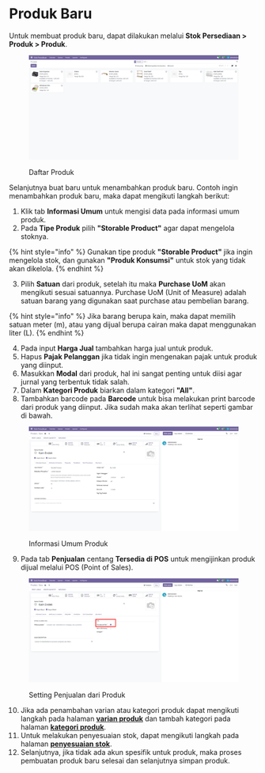 # Produk Baru

Untuk membuat produk baru, dapat dilakukan melalui **Stok Persediaan > Produk > Produk**.

<figure><img src="../../../../.gitbook/assets/image (1) (1) (1).png" alt=""><figcaption><p>Daftar Produk</p></figcaption></figure>

Selanjutnya buat baru untuk menambahkan produk baru. Contoh ingin menambahkan produk baru, maka dapat mengikuti langkah berikut:

1. Klik tab **Informasi Umum** untuk mengisi data pada informasi umum produk.
2. Pada **Tipe Produk** pilih **"Storable Product"** agar dapat mengelola stoknya.

{% hint style="info" %}
Gunakan tipe produk **"Storable Product"** jika ingin mengelola stok, dan gunakan **"Produk Konsumsi"** untuk stok yang tidak akan dikelola.
{% endhint %}

3. Pilih **Satuan** dari produk, setelah itu maka **Purchase UoM** akan mengikuti sesuai satuannya. Purchase UoM (Unit of Measure) adalah satuan barang yang digunakan saat purchase atau pembelian barang.

{% hint style="info" %}
Jika barang berupa kain, maka dapat memilih satuan meter (m), atau yang dijual berupa cairan maka dapat menggunakan liter (L).
{% endhint %}

4. Pada input **Harga Jual** tambahkan harga jual untuk produk.
5. Hapus **Pajak Pelanggan** jika tidak ingin mengenakan pajak untuk produk yang diinput.
6. Masukkan **Modal** dari produk, hal ini sangat penting untuk diisi agar jurnal yang terbentuk tidak salah.
7. Dalam **Kategori Produk** biarkan dalam kategori **"All"**.
8. Tambahkan barcode pada **Barcode** untuk bisa melakukan print barcode dari produk yang diinput. Jika sudah maka akan terlihat seperti gambar di bawah.

<figure><img src="../../../../.gitbook/assets/image (2) (1) (1).png" alt=""><figcaption><p>Informasi Umum Produk</p></figcaption></figure>

9. Pada tab **Penjualan** centang **Tersedia di POS** untuk mengijinkan produk dijual melalui POS (Point of Sales).

<figure><img src="../../../../.gitbook/assets/image (3) (1).png" alt=""><figcaption><p>Setting Penjualan dari Produk</p></figcaption></figure>

10. Jika ada penambahan varian atau kategori produk dapat mengikuti langkah pada halaman [**varian produk**](varian.md) dan tambah kategori pada halaman [**kategori produk**](kategori.md).
11. Untuk melakukan penyesuaian stok, dapat mengikuti langkah pada halaman [**penyesuaian stok**](../penyesuaian-stok/).
12. Selanjutnya, jika tidak ada akun spesifik untuk produk, maka proses pembuatan produk baru selesai dan selanjutnya simpan produk.
